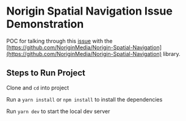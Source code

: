 # Norigin Spatial Navigation Issue Demonstration

POC for talking through this [issue](https://github.com/NoriginMedia/Norigin-Spatial-Navigation/issues/87) with the [https://github.com/NoriginMedia/Norigin-Spatial-Navigation](https://github.com/NoriginMedia/Norigin-Spatial-Navigation) library.

## Steps to Run Project

Clone and `cd` into project

Run a `yarn install` or `npm install` to install the dependencies

Run `yarn dev` to start the local dev server
